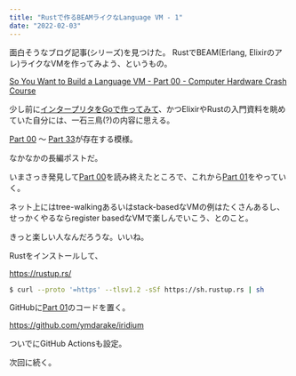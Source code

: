 ```yaml
---
title: "Rustで作るBEAMライクなLanguage VM - 1"
date: "2022-02-03"
---
```


面白そうなブログ記事(シリーズ)を見つけた。
RustでBEAM(Erlang, Elixirのアレ)ライクなVMを作ってみよう、というもの。

[So You Want to Build a Language VM - Part 00 - Computer Hardware Crash Course](https://blog.subnetzero.io/post/building-language-vm-part-00/)

少し前に[インタープリタをGoで作ってみて](https://interpreterbook.com/)、かつElixirやRustの入門資料を眺めていた自分には、一石三鳥(?)の内容に思える。

[Part 00](https://blog.subnetzero.io/post/building-language-vm-part-00/) 〜 [Part 33](https://blog.subnetzero.io/post/building-language-vm-part-33/)が存在する模様。

なかなかの長編ポストだ。

いまさっき発見して[Part 00](https://blog.subnetzero.io/post/building-language-vm-part-00/)を読み終えたところで、これから[Part 01](https://blog.subnetzero.io/post/building-language-vm-part-01/)をやっていく。


ネット上にはtree-walkingあるいはstack-basedなVMの例はたくさんあるし、せっかくやるならregister basedなVMで楽しんでいこう、とのこと。

きっと楽しい人なんだろうな。いいね。


Rustをインストールして、


https://rustup.rs/

```sh
$ curl --proto '=https' --tlsv1.2 -sSf https://sh.rustup.rs | sh
```

GitHubに[Part 01](https://blog.subnetzero.io/post/building-language-vm-part-01/)のコードを置く。

https://github.com/ymdarake/iridium

ついでにGitHub Actionsも設定。


次回に続く。
